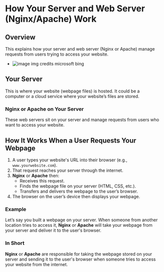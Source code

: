 # How Your Server and Web Server (Nginx/Apache) Work

## Overview
This explains how your server and web server (Nginx or Apache) manage requests from users trying to access your website.
  - ![image](https://github.com/user-attachments/assets/75ce0f6e-9dfe-44ad-9c48-8256cdca1c3e)
        img  credits microsoft bing


## Your Server
This is where your website (webpage files) is hosted. It could be a computer or a cloud service where your website’s files are stored.

### Nginx or Apache on Your Server
These web servers sit on your server and manage requests from users who want to access your website.

## How It Works When a User Requests Your Webpage

1. A user types your website's URL into their browser (e.g., `www.yourwebsite.com`).
2. That request reaches your server through the internet.
3. **Nginx** or **Apache** then:
   - Receives this request.
   - Finds the webpage file on your server (HTML, CSS, etc.).
   - Transfers and delivers the webpage to the user’s browser.
4. The browser on the user’s device then displays your webpage.

### Example
Let’s say you built a webpage on your server. When someone from another location tries to access it, **Nginx** or **Apache** will take your webpage from your server and deliver it to the user's browser.

### In Short
**Nginx** or **Apache** are responsible for taking the webpage stored on your server and sending it to the user's browser when someone tries to access your website from the internet.
